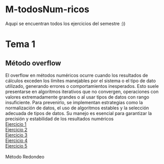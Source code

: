 # M-todosNum-ricos
Aqupi se encuentran todos los ejercicios del semestre :))

# Tema 1
## Método overflow
El overflow en métodos numéricos ocurre cuando los resultados de cálculos exceden los límites manejables por el sistema o el tipo de dato utilizado, generando errores o comportamientos inesperados. Esto suele presentarse en algoritmos iterativos que no convergen, operaciones con valores extremadamente grandes o al usar tipos de datos con rango insuficiente. Para prevenirlo, se implementan estrategias como la normalización de datos, el uso de algoritmos estables y la selección adecuada de tipos de datos. Su manejo es esencial para garantizar la precisión y estabilidad de los resultados numéricos <br>
<a href="/Tema1/Overflow/Imple (1).java">Ejercicio 1</a><br>
<a href="/Tema1/Overflow/Imple (2).java">Ejercicio 2</a><br>
<a href="/Tema1/Overflow/Imple (3).java">Ejercicio 3</a><br>
<a href="/Tema1/Overflow/Imple (4).java">Ejercicio 4</a><br>
<a href="/Tema1/Overflow/Imple (5).java">Ejercicio 5</a><br>
<br>
Método Redondeo <br>


